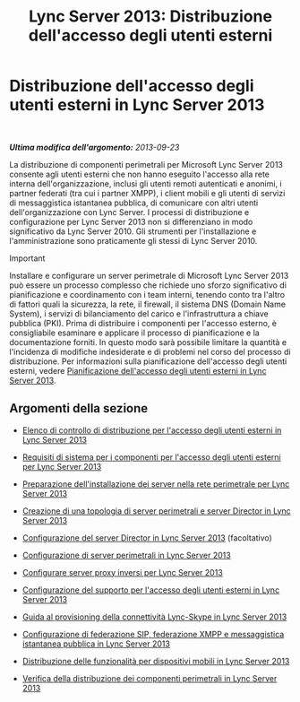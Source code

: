 ﻿---
title: "Lync Server 2013: Distribuzione dell'accesso degli utenti esterni"
TOCTitle: Distribuzione dell'accesso degli utenti esterni
ms:assetid: d40c9574-c16b-4fe6-b848-21ae0b7e4f0e
ms:mtpsurl: https://technet.microsoft.com/it-it/library/Gg398918(v=OCS.15)
ms:contentKeyID: 49302090
ms.date: 08/24/2015
mtps_version: v=OCS.15
ms.translationtype: HT
---

# Distribuzione dell'accesso degli utenti esterni in Lync Server 2013

 

_**Ultima modifica dell'argomento:** 2013-09-23_

La distribuzione di componenti perimetrali per Microsoft Lync Server 2013 consente agli utenti esterni che non hanno eseguito l'accesso alla rete interna dell'organizzazione, inclusi gli utenti remoti autenticati e anonimi, i partner federati (tra cui i partner XMPP), i client mobili e gli utenti di servizi di messaggistica istantanea pubblica, di comunicare con altri utenti dell'organizzazione con Lync Server. I processi di distribuzione e configurazione per Lync Server 2013 non si differenziano in modo significativo da Lync Server 2010. Gli strumenti per l'installazione e l'amministrazione sono praticamente gli stessi di Lync Server 2010.

> [!important]  
> Installare e configurare un server perimetrale di Microsoft Lync Server 2013 può essere un processo complesso che richiede uno sforzo significativo di pianificazione e coordinamento con i team interni, tenendo conto tra l'altro di fattori quali la sicurezza, la rete, il firewall, il sistema DNS (Domain Name System), i servizi di bilanciamento del carico e l'infrastruttura a chiave pubblica (PKI). Prima di distribuire i componenti per l'accesso esterno, è consigliabile esaminare e applicare il processo di pianificazione e la documentazione forniti. In questo modo sarà possibile limitare la quantità e l'incidenza di modifiche indesiderate e di problemi nel corso del processo di distribuzione. Per informazioni sulla pianificazione dell'accesso degli utenti esterni, vedere <a href="lync-server-2013-planning-for-external-user-access.md">Pianificazione dell'accesso degli utenti esterni in Lync Server 2013</a>.

## Argomenti della sezione

  - [Elenco di controllo di distribuzione per l'accesso degli utenti esterni in Lync Server 2013](lync-server-2013-deployment-checklist-for-external-user-access.md)

  - [Requisiti di sistema per i componenti per l'accesso degli utenti esterni per Lync Server 2013](lync-server-2013-system-requirements-for-external-user-access-components.md)

  - [Preparazione dell'installazione dei server nella rete perimetrale per Lync Server 2013](lync-server-2013-preparing-for-installation-of-servers-in-the-perimeter-network.md)

  - [Creazione di una topologia di server perimetrali e server Director in Lync Server 2013](lync-server-2013-building-an-edge-and-director-topology.md)

  - [Configurazione del server Director in Lync Server 2013](lync-server-2013-setting-up-the-director.md) (facoltativo)

  - [Configurazione di server perimetrali in Lync Server 2013](lync-server-2013-setting-up-edge-servers.md)

  - [Configurare server proxy inversi per Lync Server 2013](lync-server-2013-setting-up-reverse-proxy-servers.md)

  - [Configurazione del supporto per l'accesso degli utenti esterni in Lync Server 2013](lync-server-2013-configuring-support-for-external-user-access.md)

  - [Guida al provisioning della connettività Lync-Skype in Lync Server 2013](lync-server-2013-provisioning-guide-for-lync-skype-connectivity.md)

  - [Configurazione di federazione SIP, federazione XMPP e messaggistica istantanea pubblica in Lync Server 2013](lync-server-2013-configuring-sip-federation-xmpp-federation-and-public-instant-messaging.md)

  - [Distribuzione delle funzionalità per dispositivi mobili in Lync Server 2013](lync-server-2013-deploying-mobility.md)

  - [Verifica della distribuzione dei componenti perimetrali in Lync Server 2013](lync-server-2013-verifying-your-edge-deployment.md)

